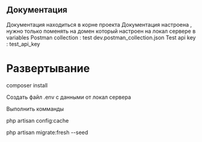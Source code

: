 ## Документация
Документация находиться в корне проекта
Документация настроена , нужно только поменять на домен который настроен на локал сервере в variables
Postman collection : test dev.postman_collection.json
Test api key : test_api_key

# Развертывание
composer install 

Создать файл .env с данными от локал сервера

Выполнить комманды

php artisan config:cache

php artisan migrate:fresh --seed

